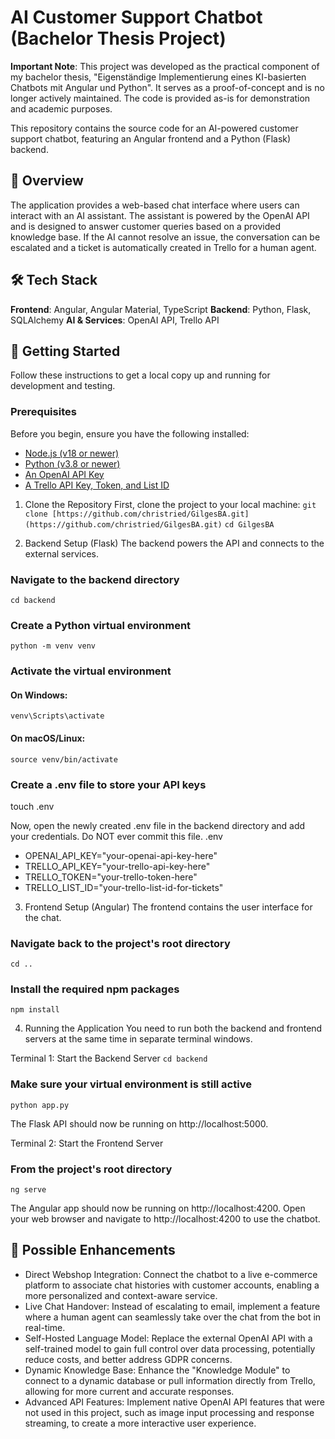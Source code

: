 # AI Customer Support Chatbot (Bachelor Thesis Project)

**Important Note**: This project was developed as the practical component of my bachelor thesis, "Eigenständige Implementierung eines KI-basierten Chatbots mit Angular und Python". It serves as a proof-of-concept and is no longer actively maintained. The code is provided as-is for demonstration and academic purposes.

This repository contains the source code for an AI-powered customer support chatbot, featuring an Angular frontend and a Python (Flask) backend.

## 📝 Overview

The application provides a web-based chat interface where users can interact with an AI assistant. The assistant is powered by the OpenAI API and is designed to answer customer queries based on a provided knowledge base. If the AI cannot resolve an issue, the conversation can be escalated and a ticket is automatically created in Trello for a human agent.

## 🛠️ Tech Stack

**Frontend**: Angular, Angular Material, TypeScript
**Backend**: Python, Flask, SQLAlchemy
**AI & Services**: OpenAI API, Trello API

## 🚀 Getting Started

Follow these instructions to get a local copy up and running for development and testing.

### Prerequisites

Before you begin, ensure you have the following installed:

- [Node.js (v18 or newer)](https://nodejs.org/en)
- [Python (v3.8 or newer)](https://www.python.org/)
- [An OpenAI API Key](https://platform.openai.com/api-keys)
- [A Trello API Key, Token, and List ID](https://developer.atlassian.com/cloud/trello/guides/rest-api/api-introduction/)

1. Clone the Repository
   First, clone the project to your local machine:
   `git clone [https://github.com/christried/GilgesBA.git](https://github.com/christried/GilgesBA.git)`
   `cd GilgesBA`

2. Backend Setup (Flask)
   The backend powers the API and connects to the external services.

### Navigate to the backend directory

`cd backend`

### Create a Python virtual environment

`python -m venv venv`

### Activate the virtual environment

#### On Windows:

`venv\Scripts\activate`

#### On macOS/Linux:

`source venv/bin/activate`

### Create a .env file to store your API keys

touch .env

Now, open the newly created .env file in the backend directory and add your credentials. Do NOT ever commit this file.
.env

- OPENAI_API_KEY="your-openai-api-key-here"
- TRELLO_API_KEY="your-trello-api-key-here"
- TRELLO_TOKEN="your-trello-token-here"
- TRELLO_LIST_ID="your-trello-list-id-for-tickets"

3. Frontend Setup (Angular)
   The frontend contains the user interface for the chat.

### Navigate back to the project's root directory

`cd ..`

### Install the required npm packages

`npm install`

4. Running the Application
   You need to run both the backend and frontend servers at the same time in separate terminal windows.

Terminal 1: Start the Backend Server
`cd backend`

### Make sure your virtual environment is still active

`python app.py`

The Flask API should now be running on http://localhost:5000.

Terminal 2: Start the Frontend Server

### From the project's root directory

`ng serve`

The Angular app should now be running on http://localhost:4200.
Open your web browser and navigate to http://localhost:4200 to use the chatbot.

## 🔮 Possible Enhancements

- Direct Webshop Integration: Connect the chatbot to a live e-commerce platform to associate chat histories with customer accounts, enabling a more personalized and context-aware service.
- Live Chat Handover: Instead of escalating to email, implement a feature where a human agent can seamlessly take over the chat from the bot in real-time.
- Self-Hosted Language Model: Replace the external OpenAI API with a self-trained model to gain full control over data processing, potentially reduce costs, and better address GDPR concerns.
- Dynamic Knowledge Base: Enhance the "Knowledge Module" to connect to a dynamic database or pull information directly from Trello, allowing for more current and accurate responses.
- Advanced API Features: Implement native OpenAI API features that were not used in this project, such as image input processing and response streaming, to create a more interactive user experience.
